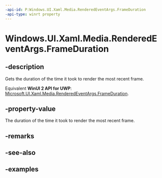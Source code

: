 ```yaml
---
-api-id: P:Windows.UI.Xaml.Media.RenderedEventArgs.FrameDuration
-api-type: winrt property
---
```


<!-- Property syntax.
public TimeSpan FrameDuration { get; }
-->

# Windows.UI.Xaml.Media.RenderedEventArgs.FrameDuration

## -description
Gets the duration of the time it took to render the most recent frame.

Equivalent **WinUI 2 API for UWP**: [Microsoft.UI.Xaml.Media.RenderedEventArgs.FrameDuration](/windows/winui/api/microsoft.ui.xaml.media.renderedeventargs.frameduration).

## -property-value
The duration of the time it took to render the most recent frame.

## -remarks

## -see-also

## -examples

